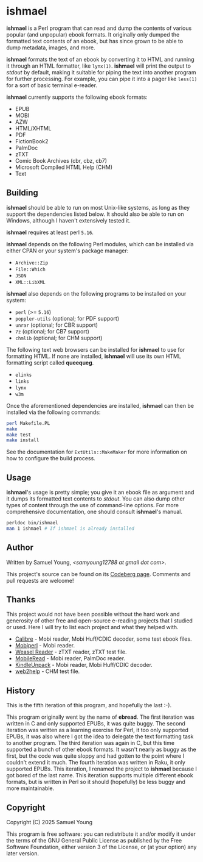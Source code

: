 # ishmael
**ishmael** is a Perl program that can read and dump the contents of various
popular (and unpopular) ebook formats. It originally only dumped the formatted
text contents of an ebook, but has since grown to be able to dump metadata,
images, and more.

**ishmael** formats the text of an ebook by converting it to HTML and running
it through an HTML formatter, like `lynx(1)`. **ishmael** will print the output
to *stdout* by default, making it suitable for piping the text into another
program for further processing. For example, you can pipe it into a pager like
`less(1)` for a sort of basic terminal e-reader.

**ishmael** currently supports the following ebook formats:
* EPUB
* MOBI
* AZW
* HTML/XHTML
* PDF
* FictionBook2
* PalmDoc
* zTXT
* Comic Book Archives (cbr, cbz, cb7)
* Microsoft Compiled HTML Help (CHM)
* Text

## Building
**ishmael** should be able to run on most Unix-like systems, as long as they
support the dependencies listed below. It should also be able to run on
Windows, although I haven't extensively tested it.

**ishmael** requires at least perl `5.16`.

**ishmael** depends on the following Perl modules, which can be installed via
either CPAN or your system's package manager:
* `Archive::Zip`
* `File::Which`
* `JSON`
* `XML::LibXML`

**ishmael** also depends on the following programs to be installed on your
system:
* `perl` (>= `5.16`)
* `poppler-utils` (optional; for PDF support)
* `unrar` (optional; for CBR support)
* `7z` (optional; for CB7 support)
* `chmlib` (optional; for CHM support)

The following text web browsers can be installed for **ishmael** to use for
formatting HTML. If none are installed, **ishmael** will use its own HTML
formatting script called **queequeg**.
* `elinks`
* `links`
* `lynx`
* `w3m`

Once the aforementioned dependencies are installed, **ishmael** can then be
installed via the following commands:
```bash
perl Makefile.PL
make
make test
make install
```
See the documentation for `ExtUtils::MakeMaker` for more information on how to
configure the build process.

## Usage
**ishmael**'s usage is pretty simple; you give it an ebook file as argument and
it dumps its formatted text contents to *stdout*. You can also dump other types
of content through the use of command-line options. For more comprehensive
documentation, one should consult **ishmael**'s manual.
```bash
perldoc bin/ishmael
man 1 ishmael # If ishmael is already installed
```
## Author
Written by Samuel Young, *\<samyoung12788 at gmail dot com\>*.

This project's source can be found on its
[Codeberg page](https://codeberg.org/1-1sam/ishmael). Comments and pull
requests are welcome!

## Thanks
This project would not have been possible without the hard work and generosity
of other free and open-source e-reading projects that I studied or used.
Here I will try to list each project and what they helped with.
* [Calibre](https://calibre-ebook.com/) - Mobi reader, Mobi Huff/CDIC decoder,
some test ebook files.
* [Mobiperl](https://www.mobileread.com/forums/showthread.php?t=17718) - Mobi
reader.
* [Weasel Reader](https://gutenpalm.sourceforge.net/about.php) - zTXT reader,
zTXT test file.
* [MobileRead](https://wiki.mobileread.com/wiki/Main_Page) - Mobi reader,
PalmDoc reader.
* [KindleUnpack](https://github.com/kevinhendricks/KindleUnpack) - Mobi
reader, Mobi Huff/CDIC decoder.
* [web2help](https://www.skeed.it/web2help) - CHM test file.

## History

This is the fifth iteration of this program, and hopefully the last :-).

This program originally went by the name of **ebread**. The first iteration was
written in C and only supported EPUBs, it was quite buggy. The second
iteration was written as a learning exercise for Perl, it too only supported
EPUBs, it was also where I got the idea to delegate the text formatting task to
another program. The third iteration was again in C, but this time supported
a bunch of other ebook formats. It wasn't nearly as buggy as the first, but the
code was quite sloppy and had gotten to the point where I couldn't extend it
much. The fourth iteration was written in Raku, it only supported EPUBs. This
iteration, I renamed the project to **ishmael** because I got bored of the last
name. This iteration supports multiple different ebook formats, but is written
in Perl so it should (hopefully) be less buggy and more maintainable.

## Copyright
Copyright (C) 2025 Samuel Young

This program is free software: you can redistribute it and/or modify
it under the terms of the GNU General Public License as published by
the Free Software Foundation, either version 3 of the License, or
(at your option) any later version.

